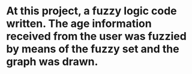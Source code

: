 # At this project, a fuzzy logic code written. The age information received from the user was fuzzied by means of the fuzzy set and the graph was drawn.
